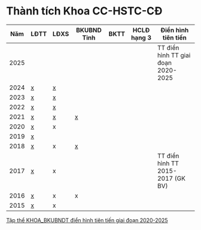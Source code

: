 # Thành tích Khoa CC-HSTC-CĐ

|Năm|LĐTT|LĐXS|BKUBND Tỉnh|BKTT|HCLĐ hạng 3|Điển hình tiên tiến|
|-- |--  |--  |--         |--  |--         |--                 |
|2025||||||TT điển hình TT giai đoạn 2020-2025
|2024|[x](https://drive.google.com/file/d/1tUla8eosFwisuMrbftztzUJzTrpQkyrT/view?usp=sharing) |[x]()|   |   |   |
|2023|[x](https://drive.google.com/file/d/1mtNtPfnZROcgph8QGNaQU0pRX0NssUhn/view?usp=sharing) |[x](https://drive.google.com/file/d/13X7q3qQlreivF-AygUiC2WDxc4W35xI_/view?usp=sharing)|   |
|2022|[x](https://drive.google.com/file/d/1L8hYa2fzH1_7nbB-1JkWND4Sbrng_DoE/view?usp=sharing) |[x](https://drive.google.com/file/d/1sD01-QSpwabTLEt47vP9XkdkR6x6XIxJ/view?usp=sharing)|   |
|2021|[x](https://drive.google.com/file/d/1pE1UkJyqRKgTuYETerBZRUkYYu5OO6mj/view?usp=sharing) |[x](https://drive.google.com/file/d/1rnsaEs2DJ5ef2te0LHX4PdgZp7zZCc_K/view?usp=sharing)|[x](https://drive.google.com/file/d/1boQJBLZcTzMUZBgUR3Mq3AMimfHQQRUo/view?usp=sharing)|
|2020|[x](https://drive.google.com/file/d/1ICeCylVByA1y0KUflZG2UspVbQ0cLuTl/view?usp=sharing) | x |   |
|2019|[x](https://drive.google.com/file/d/1gRuMhkuMmMd1CsKPhVOIUGqofGzsZA-d/view?usp=sharing) |   |   |
|2018|[x](https://drive.google.com/file/d/1c3fAKNkgwXae0l9Aaj70bTmRI1KeAyTc/view?usp=sharing) | x |[x](https://drive.google.com/file/d/1P92-GRzNqRZCFuDBm7AdIOjYdIl5stjV/view?usp=sharing)|
|2017|[x](https://drive.google.com/file/d/1n2MSqmh-nd7Oo2L7sk4L517d_tj_brV2/view?usp=sharing) | x |   |   |   |TT điển hình TT 2015-2017 (GK BV)
|2016|[x](https://drive.google.com/file/d/11Lu7xpX3S-z3WfWw-GvEjS_P4tL3EO4z/view?usp=sharing) | x | x |
|2015|[x](https://drive.google.com/file/d/1LD3cOSyMMncogk0atIVOVYUDWxfs-rWc/view?usp=sharing) | x |   |

[Tập thể KHOA_BKUBNDT điển hình tiên tiến giai đoạn 2020-2025](https://github.com/user-attachments/files/19383156/M.u.t.p.th.KHOA_BKUBNDT.di.n.hinh.tien.ti.n.giai.do.n.2020-2025.docx)
